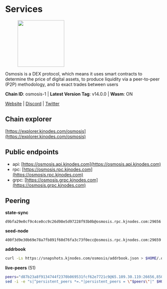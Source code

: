 # Services

<figure><img src="https://raw.githubusercontent.com/kj89/testnet_manuals/main/pingpub/logos/osmosis.png" width="150" alt=""><figcaption></figcaption></figure>

Osmosis is a DEX protocol, which means it uses smart contracts  to determine the price of digital assets, to produce liquidity  via a peer-to-peer (P2P) methodology, and to exact trades between users

**Chain ID**: osmosis-1 | **Latest Version Tag**: v14.0.0 | **Wasm**: ON

[Website](https://osmosis.zone) | [Discord](https://discord.gg/osmosis) | [Twitter](https://twitter.com/osmosiszone)




## Chain explorer
[https://explorer.kjnodes.com/osmosis](https://explorer.kjnodes.com/osmosis)

## Public endpoints

* api: [https://osmosis.api.kjnodes.com](https://osmosis.api.kjnodes.com)
* rpc: [https://osmosis.rpc.kjnodes.com](https://osmosis.rpc.kjnodes.com)
* grpc: [https://osmosis.grpc.kjnodes.com](https://osmosis.grpc.kjnodes.com)

## Peering

**state-sync**

```text
d9bfa29e0cf9c4ce0cc9c26d98e5d97228f93b0b@osmosis.rpc.kjnodes.com:29656
```

**seed-node**

```text
400f3d9e30b69e78a7fb891f60d76fa3c73f0ecc@osmosis.rpc.kjnodes.com:29659
```

**addrbook**
```bash
curl -Ls https://snapshots.kjnodes.com/osmosis/addrbook.json > $HOME/.osmosisd/config/addrbook.json
```

**live-peers** (51)
```bash
peers="d87b23a8f9134744f2370b069531fcf62e7721c9@65.109.30.119:26656,8500a6a0a7f1a6afc66f5d8956214bfd44ebd30c@65.109.53.142:26856,e3cc05de734a9eb3da832cf0236f319a9a4063ba@95.216.101.39:26656,729219c108c059824ea9a17c09d11adc99226db4@66.172.36.139:36656,5e9051d2ae7d9be1656a5348ad0916f255b96c73@135.181.214.17:26656,e613079d9b1c1c688963215a975cc9b29722f4fb@65.108.238.103:12556,6178f129efa76d235436e2156959d0acb4772c6a@65.108.128.168:36656,42f42a4b3527b927d5002d45abd37f66ecdd4861@51.178.74.75:16656,4a837e3411b0281f00c07706cfea72d3ebc575f1@176.9.38.49:26656,31e7a8b8cc97e85472c609f9d220fdd9536d4f4d@94.130.220.54:26656,406f64a8d601e34d7311fd61ec87b0c7028bd230@138.201.23.39:46656,3197daa0ee5245b17a546be032ff0f6814e1d1db@148.251.191.239:26656,9b1bfb99d9eb04af32510ed8e3eb83c59448662f@95.214.52.220:26656,31d2c86f7957e2db91297e54c3b0456ea06c2250@173.67.177.115:26656,d4e6a9d74abbf4676c8fd2d58d27fc24b59056b9@143.198.22.206:26656,e153cc49052d67280dfdd6d660f3d98622905850@209.133.193.74:26656,071ae914b06e14148a6286a0fa087c797336f043@34.105.246.121:26656,4e38d3caa1554d7f46a2654fa9997554c13f61f2@95.216.96.61:26656,bfb67b2ae345955d6bc0991450120669c683386e@149.56.25.66:26656,dc230c6475bdbf3ab64058a37a8de2261b6396eb@74.96.207.58:26822,e0fbdbdce6ec8797412751edd00fbaf114c42fad@34.220.226.204:26656,be930386104083882c7e491d60584e15c101c1da@178.128.156.131:26656,47e4075978458bfc382630b2a46aabbbbf7977b2@143.198.234.114:26656,a6283307952423c1751431c220d11ed36b61ed84@143.110.237.113:26656,30e9432879d5b0976b88e52120dc12338e40fc33@65.108.108.176:26656,2f4c0337b2522034a614a5cb2c61a891fe753c03@5.9.81.187:29656,569aac51b04607a18696c63035586816dec85511@157.90.213.235:26656,42745690b41f6a7515c4a87d88efda2e82b55b76@78.46.94.183:26656,43785e5ffd8783393ea8094f77efcee5bdbcdce3@78.141.244.18:26656,f4b811759e55f665180545ad5e1b42573f660861@135.181.181.251:26656,724cef11bbe866269b3d67f7dd5ea539cc4096bf@198.244.164.186:26656,20913e92e8b9ea2d80ad34edd9b52e97886cf616@54.37.30.181:26656,407267ac44b20a0a4258d0bbca1c9f657bf88d08@74.118.143.19:26656,fced2c95050c0d4781b76cd2b0a93efae03cb395@65.108.77.93:26656,6b1dd134b30aeaeb2f21f33bd2cd0370a2275501@138.68.6.165:26656,1c02ae0be21e3b08d9beadf91c26aec4193d2659@135.181.22.238:26656,82e224c9640048a6513c589e904c0d903bb99f32@74.118.140.23:26656,7c28e9f02c998d84a4f617c3852b7794dc2883fd@88.99.253.55:26656,27e14df66c9e4cd6b176b0dca6adfa9b6750f911@5.161.72.103:26656,b69e57cd6f796ac5d6efb1a834163365c37cbfa8@78.46.69.29:26656,971c324f0889de5fd528402487168d88857a3df6@66.172.36.141:36656,d0d4b88110767c503baa8a618cfd7e284482f8dc@37.120.245.11:26656,2000928f1b09973431b53292ef80c1cd836fd967@168.119.213.117:26656,77900931e443efd95c7feeb86a13968321f24d9b@194.163.161.146:24650,4d659b7b244a68913bfbdc6c9e7aa1a64391238e@74.118.139.59:26656,1876eb08c7e93c965a895177f82c8725f89c0f65@54.214.183.228:26656,c7fb97358712f447ca0689e814fe8c965a71b314@65.21.133.114:26656,2736d870197d443e463b4ff4b7b52f1cec920030@45.63.39.14:26656,60a2c89e7253502e93517a026f44a2431cc81230@220.85.113.39:26656,94e69330d6f4cfe221cdd2ce49ee141e53e5f200@23.106.120.6:26656,d9bfa29e0cf9c4ce0cc9c26d98e5d97228f93b0b@65.109.88.38:29656"
sed -i -e "s|^persistent_peers *=.*|persistent_peers = \"$peers\"|" $HOME/.osmosisd/config/config.toml
```
